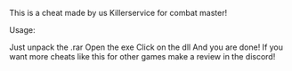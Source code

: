 This is a cheat made by us Killerservice for combat master!

Usage:

Just unpack the .rar
Open the exe 
Click on the dll
And you are done!
If you want more cheats like this for other games make a review in the discord!
